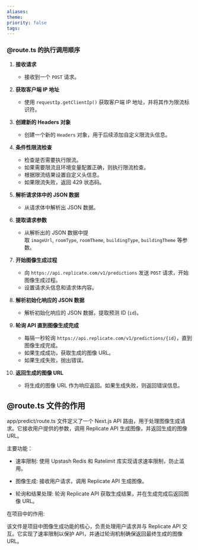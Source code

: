 ```yaml
---
aliases: 
theme: 
priority: false
tags:
---
```

### @route.ts 的执行调用顺序

1. **接收请求**
    
    - 接收到一个 `POST` 请求。
2. **获取客户端 IP 地址**
    
    - 使用 `requestIp.getClientIp()` 获取客户端 IP 地址，并将其作为限流标识符。
3. **创建新的 Headers 对象**
    
    - 创建一个新的 `Headers` 对象，用于后续添加自定义限流头信息。
4. **条件性限流检查**
    
    - 检查是否需要执行限流。
    - 如果需要限流且环境变量配置正确，则执行限流检查。
    - 根据限流结果设置自定义头信息。
    - 如果限流失败，返回 429 状态码。
5. **解析请求体中的 JSON 数据**
    
    - 从请求体中解析出 JSON 数据。
6. **提取请求参数**
    
    - 从解析出的 JSON 数据中提取 `imageUrl`, `roomType`, `roomTheme`, `buildingType`, `buildingTheme` 等参数。
7. **开始图像生成过程**
    
    - 向 `https://api.replicate.com/v1/predictions` 发送 `POST` 请求，开始图像生成过程。
    - 设置请求头信息和请求体内容。
8. **解析初始化响应的 JSON 数据**
    
    - 解析初始化响应的 JSON 数据，提取预测 ID (`id`)。
9. **轮询 API 直到图像生成完成**
    
    - 每隔一秒轮询 `https://api.replicate.com/v1/predictions/{id}`，直到图像生成完成。
    - 如果生成成功，获取生成的图像 URL。
    - 如果生成失败，抛出错误。
10. **返回生成的图像 URL**
    
    - 将生成的图像 URL 作为响应返回。如果生成失败，则返回错误信息。

## @route.ts 文件的作用

app/predict/route.ts 文件定义了一个 Next.js API 路由，用于处理图像生成请求。它接收用户提供的参数，调用 Replicate API 生成图像，并返回生成的图像 URL。

主要功能：

- 速率限制: 使用 Upstash Redis 和 Ratelimit 库实现请求速率限制，防止滥用。

- 图像生成: 接收用户请求，调用 Replicate API 生成图像。

- 轮询和结果处理: 轮询 Replicate API 获取生成结果，并在生成完成后返回图像 URL。

在项目中的作用:

该文件是项目中图像生成功能的核心，负责处理用户请求并与 Replicate API 交互。它实现了速率限制以保护 API，并通过轮询机制确保返回最终生成的图像 URL。